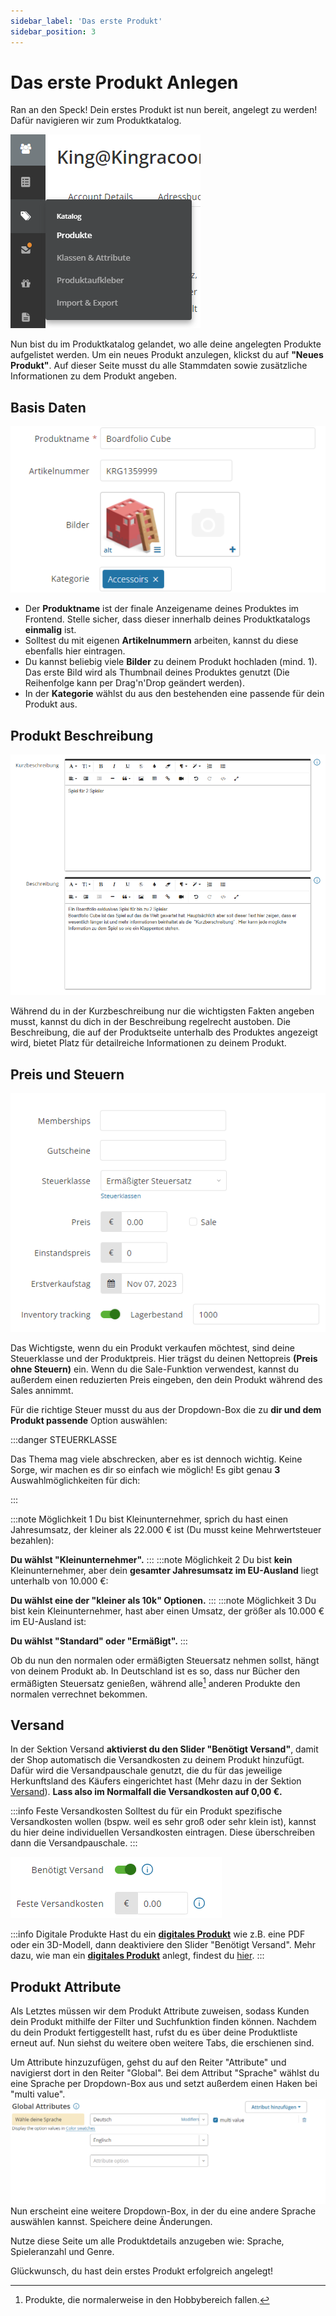 ```yaml
---
sidebar_label: 'Das erste Produkt'
sidebar_position: 3
---
```


# Das erste Produkt Anlegen

Ran an den Speck! Dein erstes Produkt ist nun bereit, angelegt zu werden! Dafür navigieren wir zum Produktkatalog.

![Produkt_01](img/ProduktAnlegen_01.png)

Nun bist du im Produktkatalog gelandet, wo alle deine angelegten Produkte aufgelistet werden. Um ein neues Produkt anzulegen, klickst du auf **"Neues Produkt"**.
Auf dieser Seite musst du alle Stammdaten sowie zusätzliche Informationen zu dem Produkt angeben.

## Basis Daten
![Produkt_02](img/Produkt_02.png)

- Der **Produktname** ist der finale Anzeigename deines Produktes im Frontend. Stelle sicher, dass dieser innerhalb deines Produktkatalogs **einmalig** ist.
- Solltest du mit eigenen **Artikelnummern** arbeiten, kannst du diese ebenfalls hier eintragen.
- Du kannst beliebig viele **Bilder** zu deinem Produkt hochladen (mind. 1). Das erste Bild wird als Thumbnail deines Produktes genutzt (Die Reihenfolge kann per Drag'n'Drop geändert werden).
- In der **Kategorie** wählst du aus den bestehenden eine passende für dein Produkt aus.

## Produkt Beschreibung
![Produkt_03](img/Produkt_03.png)

Während du in der Kurzbeschreibung nur die wichtigsten Fakten angeben musst, kannst du dich in der Beschreibung regelrecht austoben. Die Beschreibung, die auf der Produktseite unterhalb des Produktes angezeigt wird, bietet Platz für detailreiche Informationen zu deinem Produkt.

## Preis und Steuern
![Produkt_04](img/Produkt_04.png)

Das Wichtigste, wenn du ein Produkt verkaufen möchtest, sind deine Steuerklasse und der Produktpreis. Hier trägst du deinen Nettopreis **(Preis ohne Steuern)** ein. Wenn du die Sale-Funktion verwendest, kannst du außerdem einen reduzierten Preis eingeben, den dein Produkt während des Sales annimmt.

Für die richtige Steuer musst du aus der Dropdown-Box die zu **dir und dem Produkt passende** Option auswählen:

:::danger STEUERKLASSE

Das Thema mag viele abschrecken, aber es ist dennoch wichtig. Keine Sorge, wir machen es dir so einfach wie möglich!
Es gibt genau **3** Auswahlmöglichkeiten für dich:

:::

:::note Möglichkeit 1
Du bist Kleinunternehmer, sprich du hast einen Jahresumsatz, der kleiner als 22.000 € ist (Du musst keine Mehrwertsteuer bezahlen):

**Du wählst "Kleinunternehmer".**
:::
:::note Möglichkeit 2
Du bist **kein** Kleinunternehmer, aber dein **gesamter Jahresumsatz im EU-Ausland** liegt unterhalb von 10.000 €:

**Du wählst eine der "kleiner als 10k" Optionen.**
:::
:::note Möglichkeit 3
Du bist kein Kleinunternehmer, hast aber einen Umsatz, der größer als 10.000 € im EU-Ausland ist:

**Du wählst "Standard" oder "Ermäßigt".**
:::

Ob du nun den normalen oder ermäßigten Steuersatz nehmen sollst, hängt von deinem Produkt ab. In Deutschland ist es so, dass nur Bücher den ermäßigten Steuersatz genießen, während alle[^1] anderen Produkte den normalen verrechnet bekommen.

[^1]: Produkte, die normalerweise in den Hobbybereich fallen.

## Versand

In der Sektion Versand **aktivierst du den Slider "Benötigt Versand"**, damit der Shop automatisch die Versandkosten zu deinem Produkt hinzufügt. Dafür wird die Versandpauschale genutzt, die du für das jeweilige Herkunftsland des Käufers eingerichtet hast (Mehr dazu in der Sektion [Versand](/documentation/tutorial/erstesProdukt#Versand)). **Lass also im Normalfall die Versandkosten auf 0,00 €.**

:::info Feste Versandkosten
Solltest du für ein Produkt spezifische Versandkosten wollen (bspw. weil es sehr groß oder sehr klein ist), kannst du hier deine individuellen Versandkosten eintragen. Diese überschreiben dann die Versandpauschale.
:::

![Produkt_05](img/Produkt_05.png)

:::info Digitale Produkte
Hast du ein [**digitales Produkt**](/documentation/Produkte/produktErweitern/#Digitale) wie z.B. eine PDF oder ein 3D-Modell, dann deaktiviere den Slider "Benötigt Versand".
Mehr dazu, wie man ein [**digitales Produkt**](/documentation/Produkte/produktErweitern/#Digitale) anlegt, findest du [hier](/documentation/Produkte/produktErweitern/#Digitale).
:::

## Produkt Attribute
Als Letztes müssen wir dem Produkt Attribute zuweisen, sodass Kunden dein Produkt mithilfe der Filter und Suchfunktion finden können. Nachdem du dein Produkt fertiggestellt hast, rufst du es über deine Produktliste erneut auf. Nun siehst du weitere oben weitere Tabs, die erschienen sind.

Um Attribute hinzuzufügen, gehst du auf den Reiter "Attribute" und navigierst dort in den Reiter "Global". Bei dem Attribut "Sprache" wählst du eine Sprache per Dropdown-Box aus und setzt außerdem einen Haken bei "multi value".
![Language01](img/Language_01.png)
Nun erscheint eine weitere Dropdown-Box, in der du eine andere Sprache auswählen kannst. Speichere deine Änderungen.

Nutze diese Seite um alle Produktdetails anzugeben wie: Sprache, Spieleranzahl und Genre.

Glückwunsch, du hast dein erstes Produkt erfolgreich angelegt!